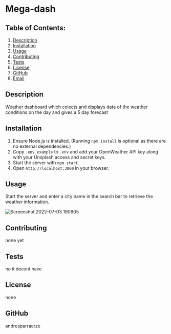 # Mega-dash

  ## Table of Contents:
  1. [Description](#description) 
  2. [Installation](#Installation)
  3. [Usage](#Usage)  
  4. [Contributing](#Contributing)
  5. [Tests](#Tests)
  6. [License](#License)
  7. [GitHub](#GitHub)
  8. [Email](#Email)

## Description
Weather dashboard which colects and displays data of the weather conditions on the day and gives a 5 day forecast 

## Installation
1. Ensure Node.js is installed. (Running `npm install` is optional as there are no external dependencies.)
2. Copy `.env.example` to `.env` and add your OpenWeather API key along with
   your Unsplash access and secret keys.
3. Start the server with `npm start`.
4. Open `http://localhost:3000` in your browser.

## Usage
Start the server and enter a city name in the search bar to retrieve the weather information.

![Screenshot 2022-07-03 190905](https://user-images.githubusercontent.com/82328303/177060312-d9706080-6e05-4cb6-ac3c-0e8baee6cfbd.png)


## Contributing
none yet

## Tests
no it doesnt have

## License
none

## GitHub
andresparraarze
